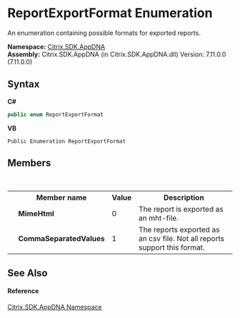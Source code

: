 # ReportExportFormat Enumeration
 

An enumeration containing possible formats for exported reports.

**Namespace:**&nbsp;[Citrix.SDK.AppDNA](index.md)<br />**Assembly:**&nbsp;Citrix.SDK.AppDNA (in Citrix.SDK.AppDNA.dll) Version: 7.11.0.0 (7.11.0.0)

## Syntax

**C#**
```csharp
public enum ReportExportFormat
```

**VB**
```vbnet
Public Enumeration ReportExportFormat
```


## Members
&nbsp;<table><tr><th></th><th>Member name</th><th>Value</th><th>Description</th></tr><tr><td /><td target="F:Citrix.SDK.AppDNA.ReportExportFormat.MimeHtml">**MimeHtml**</td><td>0</td><td>The report is exported as an mht-file.</td></tr><tr><td /><td target="F:Citrix.SDK.AppDNA.ReportExportFormat.CommaSeparatedValues">**CommaSeparatedValues**</td><td>1</td><td>The reports exported as an csv file. Not all reports support this format.</td></tr></table>

## See Also


#### Reference
<a href="fe2d265b-410b-8b11-1eb4-a790e0b062bf">Citrix.SDK.AppDNA Namespace</a><br />